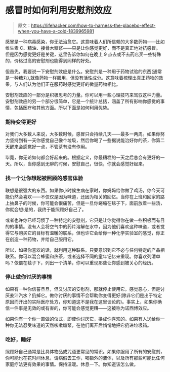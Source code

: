 # 感冒时如何利用安慰剂效应

> 原文：<https://lifehacker.com/how-to-harness-the-placebo-effect-when-you-have-a-cold-1839965981>

感冒是一种病毒感染，你无法治愈它。这意味着人们所信赖的大多数药物——比如维生素 C、精油、接骨木糖浆——只是让你感觉更好，而不是真正地对抗感冒。但是因为感觉更好是关键，这里告诉你如何在晚上 9 点去或不去药店买一些特殊的，价格过高的安慰剂也能得到同样的好处。



但首先，我要说一下安慰剂效应是什么。安慰剂是一种用于药物试验的东西(通常是一种糖丸),就像药物一样服用，但没有活性成分。这意味着梳理出真正药物的效果，与人们认为他们正在服药时感觉更好的微量药物相比。

安慰剂效应的一部分是积极思考的力量。你可以用一些心理技巧来驾驭这种力量。安慰剂效应的另一个部分很简单，它是一个统计总括，涵盖了所有影响你感觉的事情，包括医疗和其他方面。所以下面是如何利用优势。

### 期待变得更好

对我们大多数人来说，大多数时候，感冒只会持续几天——最多一两周。如果你努力坚持到有一天你感觉自己像个垃圾，然后你喝了一些据说能治好你的茶，你第二天醒来会感觉好一点，不管茶有没有作用。

毕竟，你无论如何都会好起来的。根据定义，你最糟糕的一天之后总会有更好的一天。所以，当你感到无聊的时候，安慰自己，很快，你就会感觉好起来。

### 找一个让你想起被照顾的感官体验

联想是很强大的东西。如果你小时候生病在家时，你妈妈给你做了鸡汤，你今天可能仍然会喜欢——不仅仅是因为味道，还因为相关的回忆。当你在上班和回家的路上抽鼻子的时候，你可能会很痛苦，但是一旦你蜷缩在毯子下，面前放着一些汤，你就会想:是的，我终于能照顾好自己了。

或者也许你已经习惯了一种特定的安慰剂，它只是让你觉得你在做一些积极而有目的的事情。没有人会将空气中的药片溶解在水中，因为他们喜欢这种味道，或者觉得它与购买它的目标有温暖的联系，但也许它会给你一种化学实验室的感觉，你正在创造一种药物，并给自己服用它。

所以，如果你喜欢的话，就利用这种联系。只要意识到它不必与任何特定的产品相联系。你可以混合蜂蜜和热茶，或者选择不同的童年记忆来重现。你喜欢列清单吗？依偎在毯子下，列出一个清单，你可以重现那些让你感到被关心的经历。

### 停止做你讨厌的事情

如果有一种你信誓旦旦，但又讨厌的安慰剂，那就停止使用它。感觉恶心，但是讨厌姜汁汽水？扔掉它。做你讨厌的事情不会帮助你变得更好(除非它们是出于特定原因而开出的实际医疗处方，你知道这不是我在这里谈论的)。事实上，如果你确信一件事是无效的或有害的，你可能会感觉更糟——这被称为诺西博效应。

如果你有一个你一直做的仪式，即使你讨厌它，换成你喜欢的。如果有人送给你一种你无法忍受味道的天然咳嗽糖浆，在他们离开后悄悄地把它扔进垃圾箱。

### 吃好，睡好

照顾好自己通常是比具体物品或咒语更常见的常识。如果你服用了所有的安慰剂，你可能也在花时间休息，请病假去工作，喝额外的液体，以及所有那些可能比任何家庭疗法更有效果的事情。保持温暖。休息一下。你知道该怎么做。